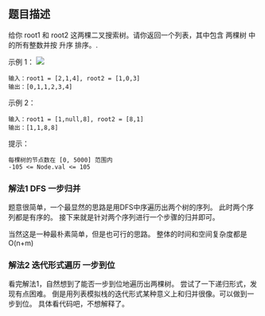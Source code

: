 ## 题目描述
给你 root1 和 root2 这两棵二叉搜索树。请你返回一个列表，其中包含 两棵树 中的所有整数并按 升序 排序。.

示例 1：
![](https://assets.leetcode-cn.com/aliyun-lc-upload/uploads/2019/12/29/q2-e1.png)
```
输入：root1 = [2,1,4], root2 = [1,0,3]
输出：[0,1,1,2,3,4]
```
示例 2：
```
输入：root1 = [1,null,8], root2 = [8,1]
输出：[1,1,8,8]
```

提示：
```
每棵树的节点数在 [0, 5000] 范围内
-105 <= Node.val <= 105
```

### 解法1 DFS 一步归并
题意很简单，一个最显然的思路是用DFS中序遍历出两个树的序列。
此时两个序列都是有序的。
接下来就是针对两个序列进行一个步骤的归并即可。

当然这是一种最朴素简单，但是也可行的思路。
整体的时间和空间复杂度都是O(n+m)

### 解法2 迭代形式遍历 一步到位
看完解法1，自然想到了能否一步到位地遍历出两棵树。
尝试了一下递归形式，发现有点困难。
倒是用列表模拟栈的迭代形式某种意义上和归并很像。可以做到一步到位。
具体看代码吧，不想解释了。